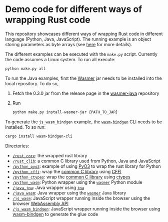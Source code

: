 # Demo code for different ways of wrapping Rust code

This repository showcases different ways of wrapping Rust code in different
language (Python, Java, JavaScript). The running example is an object storing
parameters as byte arrays (see [here](rust_core/src/lib.rs) for more details).

The different examples can be executed with the `make.py` script. Currently the
 code assumes a Linux system. To run all execute:

```bash
python make.py all
```

To run the Java examples, first the [Wasmer][wasmer-java] jar needs to be
installed into the local repository. To do so,

1. Fetch the 0.3.0 jar from the release page in the [wasmer-java][wasmer-java]
   repository
2. Run

    ```python
    python make.py install-wasmer-jar {PATH_TO_JAR}
    ```

To generate the `js_wasm_bindgen` example, the [`wasm-bindgen`][wasm-bindgen]
CLI needs to be installed. To so run:

```bash
cargo install wasm-bindgen-cli
```

Directories:

- [`/rust_core`](rust_core): the wrapped rust library
- [`/rust_clib`](rust_clib): a common C library used from Python, Java and
  JavaScript
- [`/python_pyo3`](pyo3): example of using [PyO3][pyo3] to wrap the rust library
  for Python
- [`/python_cffi`](python_cffi): wrap the [common C library](rust_clib) using
  [CFFI][cffi]
- [`/python_ctypes`](python_ctypes): wrap the [common C library](rust_clib)
  using [ctypes][ctypes]
- [`/python_wasm`](python_wasm): Python wrapper using the
  [`wasmer`][wasmer-python] Python module
- [`/java_jna`](java_jna): Java wrapper using [`jna`](jna)
- [`/java_wasm`](java_wasm): Java wrapper using the [`wasmer`](wasmer-java) Java
  library
- [`/js_wasm`](js_wasm): JavaScript wrapper running inside the browser using the
  browser [WebAssembly API][browser-wasm]
- [`/js_wasm_bindgen`](js_wasm_bindgen): JavaScript wrapper running inside the
  browser using [wasm-bindgen][wasm-bindgen] to generate the glue code

[cffi]: https://cffi.readthedocs.io/en/latest/
[ctypes]: https://docs.python.org/3/library/ctypes.html
[pyo3]: https://pyo3.rs
[wasmer-python]: https://github.com/wasmerio/wasmer-python
[wasmer-java]: https://github.com/wasmerio/wasmer-java
[jna]: https://github.com/java-native-access/jna
[browser-wasm]: https://developer.mozilla.org/en-US/docs/Web/JavaScript/Reference/Global_Objects/WebAssembly
[wasm-bindgen]: https://github.com/rustwasm/wasm-bindgen
